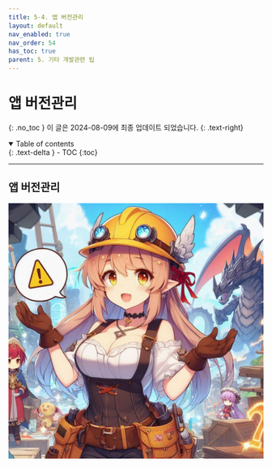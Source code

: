 ```yaml
---
title: 5-4. 앱 버전관리
layout: default
nav_enabled: true
nav_order: 54
has_toc: true
parent: 5. 기타 개발관련 팁
---
```


# 앱 버전관리
{: .no_toc }
이 글은 2024-08-09에 최종 업데이트 되었습니다.
{: .text-right}

<details open markdown="block">
  <summary>
    Table of contents
  </summary>
  {: .text-delta }
- TOC
{:toc}
</details>

---


## 앱 버전관리

![UnderConstruction](../assets/UC.jpg)
